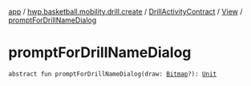 [app](../../../index.md) / [hwp.basketball.mobility.drill.create](../../index.md) / [DrillActivityContract](../index.md) / [View](index.md) / [promptForDrillNameDialog](.)

# promptForDrillNameDialog

`abstract fun promptForDrillNameDialog(draw: `[`Bitmap`](https://developer.android.com/reference/android/graphics/Bitmap.html)`?): `[`Unit`](https://kotlinlang.org/api/latest/jvm/stdlib/kotlin/-unit/index.html)
